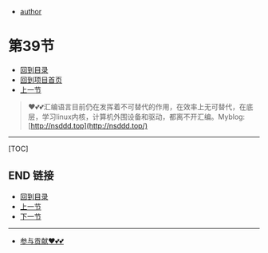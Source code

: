 + [author](https://github.com/3293172751)

# 第39节

+ [回到目录](../README.md)
+ [回到项目首页](../../README.md)
+ [上一节](38.md)
> ❤️💕💕汇编语言目前仍在发挥着不可替代的作用，在效率上无可替代，在底层，学习linux内核，计算机外围设备和驱动，都离不开汇编。Myblog:[http://nsddd.top](http://nsddd.top/)
---
[TOC]





## END 链接
+ [回到目录](../README.md)
+ [上一节](38.md)
+ [下一节](40.md)
---
+ [参与贡献❤️💕💕](https://github.com/3293172751/Block_Chain/blob/master/Git/git-contributor.md)